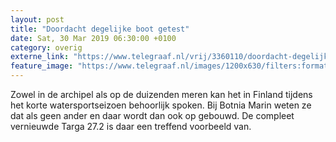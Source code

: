 ```yaml
---
layout: post
title: "Doordacht degelijke boot getest"
date: Sat, 30 Mar 2019 06:30:00 +0100
category: overig
externe_link: "https://www.telegraaf.nl/vrij/3360110/doordacht-degelijke-boot-getest"
feature_image: "https://www.telegraaf.nl/images/1200x630/filters:format(jpeg):quality(80)/cdn-kiosk-api.telegraaf.nl/59e28308-5142-11e9-b1b4-0255c322e81b.jpg"
---
```


<p class="intro">Zowel in de archipel als op de duizenden meren kan het in Finland tijdens het korte watersportseizoen behoorlijk spoken. Bij Botnia Marin weten ze dat als geen ander en daar wordt dan ook op gebouwd. De compleet vernieuwde Targa 27.2 is daar een treffend voorbeeld van.</p>
